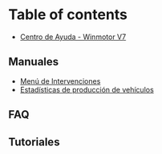 # Table of contents

* [Centro de Ayuda - Winmotor V7](README.md)

## Manuales

* [Menú de Intervenciones](manuales/menu-de-intervenciones.md)
* [Estadísticas de producción de vehículos](manuales/estadisticas-de-produccion-de-vehiculos.md)

## FAQ

## Tutoriales

